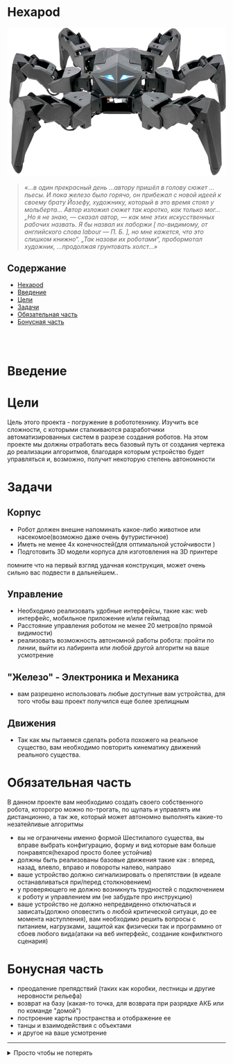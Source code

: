 
# Hexapod

![картинка](/hexapod.png)
>*«…в один прекрасный день …автору пришёл в голову сюжет …пьесы. И пока железо было горячо, он прибежал с новой идеей к своему брату Йозефу, художнику, который в это время стоял у мольберта… Автор изложил сюжет так коротко, как только мог… „Но я не знаю, — сказал автор, — как мне этих искусственных рабочих назвать. Я бы назвал их лаборжи [ по-видимому, от английского слова labour — П. Б. ], но мне кажется, что это слишком книжно“. „Так назови их роботами“, пробормотал художник, …продолжая грунтовать холст…»*
## Содержание
- [Hexapod](#ant-hexapod)
- [Введение](#введение)
- [Цели](#цели)
- [Задачи](#задачи)
- [Обязательная часть](#обязательная-часть)
- [Бонусная часть](#бонусная-часть)

<br>
<br>

# Введение

# Цели
Цель этого проекта - погружение в робототехнику.
Изучить все сложности, с которыми сталкиваются разработчики автоматизированных систем в разрезе создания роботов.
На этом проекте мы должны отработать весь базовый путь от создания чертежа до реализации алгоритмов, благодаря которым устройство будет управляться и, возможно, получит некоторую степень автономности
# Задачи

## Корпус
- Робот должен внешне напоминать какое-либо животное или насекомое(возможно даже очень футуристичное)
- Иметь не менее 4х конечностей(для оптимальной устойчивости )
- Подготовить 3D модели корпуса для изготовления на 3D принтере

помните что на первый взгляд удачная конструкция, может очень сильно вас подвести в дальнейшем..
## Управление
- Необходимо реализовать удобные интерфейсы, такие как:  web интерфейс, мобильное приложение и/или геймпад
- Расстояние управления роботом не менее 20 метров(по прямой видимости)
- реализовать возможность автономной работы робота: пройти по линии, выйти из лабиринта или любой другой алгоритм на ваше усмотрение

## "Железо" - Электроника и Механика
- вам разрешено использовать любые доступные вам устройства, для того чтобы ваш проект получился еще более зрелищным
## Движения
- Так как мы пытаемся сделать робота похожего на реальное существо, вам необходимо повторить кинематику движений реального существа.
# Обязательная часть
В данном проекте вам необходимо создать своего собственного робота, которогро можно по-трогать, по щупать и управлять им дистанционно, а так же, который может автономно выполнять какие-то незатейливые алгоритмы
- вы не ограничены именно формой Шестилапого существа, вы вправе выбрать конфигурацию, форму и вид которые вам больше понравятся(hexapod просто более устойчив)
- должны быть реализованы базовые движения такие как : вперед, назад, влевло, вправо и повороты налево, направо
- ваше устройство должно сигнализировать о препятствии (в идеале останавливаться при/перед столкновением)
- у проверяющего не должно возникнуть трудностей с подключением к роботу и управлением им (не забудьте про инструкцию)
- ваше устройство не должно непредвиденно отключаться и зависать(должно оповестить о любой критической ситуаци, до ее момента наступления), вам необходимо решить вопросы с питанием, нагрузками, защитой как физически так и программно от сбоев любого вида(атаки на веб интерфейс, создание конфилктного сценария)
# Бонусная часть
- преодаление препядствий (таких как коробки, лестницы и другие неровности рельефа)
- возврат на базу (какая-то точка, для возврата при разрядке АКБ или по команде "домой")
- построение карты пространства и отображение ее
- танцы и взаимодействия с объектами
- и другое на ваше усмотрение


____________________________


<details>
<summary>Просто чтобы не потерять</summary>
Ant-HEXApod
development of a hexapod from scratch
substr | :heavy_check_mark: |  :white_check_mark: | :heavy_check_mark:

web-site on hexapod https://trafficless-uguisu-5233.dataplicity.io/

Постоянный доступ к терминалу устройства через через сервис https://www.dataplicity.com/
Логин /пароль разосланы в личку -> заходим в Devices и вводим
su pi
на вопрос password вводим raspberry

Задачи

Физическая часть

	1. Разработать конструкцию корпуса и подготовить для 3d печати на FDM принтере
	учесть возможные косяки конструкции такие как: скручивание корпуса, недостаточная
	жесткость конструкции,
	предусмотреть свободное перемещение конечностей бота без зацепа друг за друга,
	предусмотреть возможность дополнения и крепления под разные модули

Программные задачи проекта
	https://lucid.app/documents/view/d4fb20d5-ff08-432e-a867-de19ff57e8eb

Глобальные задачи (hexapod + голова с клешнями + хвост)
ходить вперед/назад/лево/право
поворот влево/вправо
наклон корпуса по осям Х/У
схватить/отпустить предмет(клешнями)
пинок ногой(любой)
остановка при встрече припятствия (дальномер) + обработка изображения с камеры
транслация видео с камеры 
	определение расстояния до препятствия с камеры + рисовать карту местности с камеры+ датчика


интерфейс управления - Web интерфейс
	показывает видео с камеры
	имеет кнопки аналогичные геймпаду ps4 или xbox
	должно быть управление адаптировано под управление мышью/кнопками с клавиатуры
	отображение построенной карты(препятствий) с расстоянием
интерфейс должен быть адаптирован под телефон
интурфейс управления - геймпад
	подклчение геймпада, органы управления такие же как и на веб интерфейсе
	возможность подключения геймпада напрямую к роботу, а так же
	возможность подключения к телефону, и управление через веб интерфейс(возможно больше относится к задаче веб интерфейса)
	реализовать "отдачу" при столкновении с препядствием и невозможности выполнения комманды

	https://en.wikipedia.org/wiki/Webots
	http://www.cyberbotics.com/doc/guide/the-user-interface
</details>
